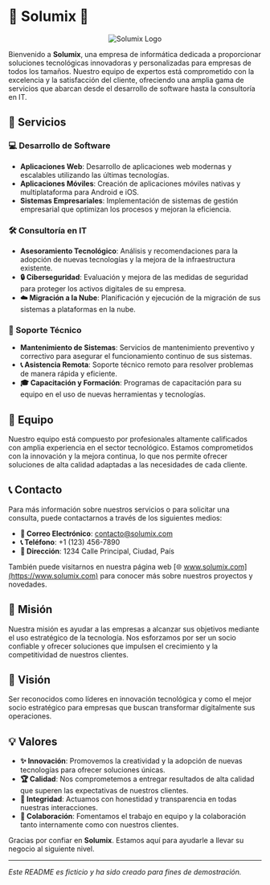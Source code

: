 # 🌟 Solumix 🌟

<p align="center">
  <img src="https://64.media.tumblr.com/924791f6b6198600438e5d760b436396/tumblr_olb0ik43pt1v5sy38o2_r1_500.jpg" alt="Solumix Logo">
</p>

Bienvenido a **Solumix**, una empresa de informática dedicada a proporcionar soluciones tecnológicas innovadoras y personalizadas para empresas de todos los tamaños. Nuestro equipo de expertos está comprometido con la excelencia y la satisfacción del cliente, ofreciendo una amplia gama de servicios que abarcan desde el desarrollo de software hasta la consultoría en IT.

## 🚀 Servicios

### 💻 Desarrollo de Software
- **Aplicaciones Web**: Desarrollo de aplicaciones web modernas y escalables utilizando las últimas tecnologías.
- **Aplicaciones Móviles**: Creación de aplicaciones móviles nativas y multiplataforma para Android e iOS.
- **Sistemas Empresariales**: Implementación de sistemas de gestión empresarial que optimizan los procesos y mejoran la eficiencia.

### 🛠️ Consultoría en IT
- **Asesoramiento Tecnológico**: Análisis y recomendaciones para la adopción de nuevas tecnologías y la mejora de la infraestructura existente.
- **🔒 Ciberseguridad**: Evaluación y mejora de las medidas de seguridad para proteger los activos digitales de su empresa.
- **☁️ Migración a la Nube**: Planificación y ejecución de la migración de sus sistemas a plataformas en la nube.

### 🔧 Soporte Técnico
- **Mantenimiento de Sistemas**: Servicios de mantenimiento preventivo y correctivo para asegurar el funcionamiento continuo de sus sistemas.
- **📞 Asistencia Remota**: Soporte técnico remoto para resolver problemas de manera rápida y eficiente.
- **🎓 Capacitación y Formación**: Programas de capacitación para su equipo en el uso de nuevas herramientas y tecnologías.

## 👥 Equipo

Nuestro equipo está compuesto por profesionales altamente calificados con amplia experiencia en el sector tecnológico. Estamos comprometidos con la innovación y la mejora continua, lo que nos permite ofrecer soluciones de alta calidad adaptadas a las necesidades de cada cliente.

## 📞 Contacto

Para más información sobre nuestros servicios o para solicitar una consulta, puede contactarnos a través de los siguientes medios:

- **📧 Correo Electrónico**: [contacto@solumix.com](mailto:contacto@solumix.com)
- **📞 Teléfono**: +1 (123) 456-7890
- **📍 Dirección**: 1234 Calle Principal, Ciudad, País

También puede visitarnos en nuestra página web [🌐 www.solumix.com](https://www.solumix.com) para conocer más sobre nuestros proyectos y novedades.

## 🎯 Misión

Nuestra misión es ayudar a las empresas a alcanzar sus objetivos mediante el uso estratégico de la tecnología. Nos esforzamos por ser un socio confiable y ofrecer soluciones que impulsen el crecimiento y la competitividad de nuestros clientes.

## 🌟 Visión

Ser reconocidos como líderes en innovación tecnológica y como el mejor socio estratégico para empresas que buscan transformar digitalmente sus operaciones.

## 💡 Valores

- **✨ Innovación**: Promovemos la creatividad y la adopción de nuevas tecnologías para ofrecer soluciones únicas.
- **🏆 Calidad**: Nos comprometemos a entregar resultados de alta calidad que superen las expectativas de nuestros clientes.
- **🤝 Integridad**: Actuamos con honestidad y transparencia en todas nuestras interacciones.
- **🤝 Colaboración**: Fomentamos el trabajo en equipo y la colaboración tanto internamente como con nuestros clientes.

Gracias por confiar en **Solumix**. Estamos aquí para ayudarle a llevar su negocio al siguiente nivel.

---

*Este README es ficticio y ha sido creado para fines de demostración.*
